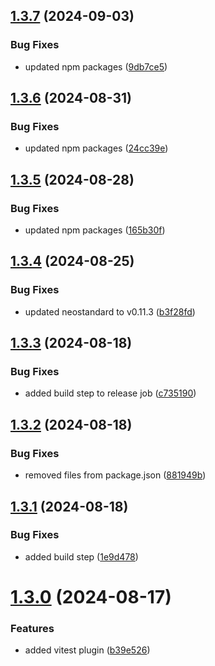 ## [1.3.7](https://github.com/kouts/eslint-config/compare/v1.3.6...v1.3.7) (2024-09-03)


### Bug Fixes

* updated npm packages ([9db7ce5](https://github.com/kouts/eslint-config/commit/9db7ce5c3d5b0a2a1bad9ba3d2c4471502d78831))

## [1.3.6](https://github.com/kouts/eslint-config/compare/v1.3.5...v1.3.6) (2024-08-31)


### Bug Fixes

* updated npm packages ([24cc39e](https://github.com/kouts/eslint-config/commit/24cc39e5c06730bb0890537c00eb22bcddab4bde))

## [1.3.5](https://github.com/kouts/eslint-config/compare/v1.3.4...v1.3.5) (2024-08-28)


### Bug Fixes

* updated npm packages ([165b30f](https://github.com/kouts/eslint-config/commit/165b30fbe9aa01fa6b149120f46ef21316b1f899))

## [1.3.4](https://github.com/kouts/eslint-config/compare/v1.3.3...v1.3.4) (2024-08-25)


### Bug Fixes

* updated neostandard to v0.11.3 ([b3f28fd](https://github.com/kouts/eslint-config/commit/b3f28fdbec683eba725ef55d86f2fba245dba174))

## [1.3.3](https://github.com/kouts/eslint-config/compare/v1.3.2...v1.3.3) (2024-08-18)


### Bug Fixes

* added build step to release job ([c735190](https://github.com/kouts/eslint-config/commit/c7351904b64b9857d2dd974adb637dc7e72cf691))

## [1.3.2](https://github.com/kouts/eslint-config/compare/v1.3.1...v1.3.2) (2024-08-18)


### Bug Fixes

* removed files from package.json ([881949b](https://github.com/kouts/eslint-config/commit/881949b7c353fc9ed0ed09106f91b450c28b78d1))

## [1.3.1](https://github.com/kouts/eslint-config/compare/v1.3.0...v1.3.1) (2024-08-18)


### Bug Fixes

* added build step ([1e9d478](https://github.com/kouts/eslint-config/commit/1e9d4786e58aa4265d21440628a4200abfed2883))

# [1.3.0](https://github.com/kouts/eslint-config/compare/v1.2.0...v1.3.0) (2024-08-17)


### Features

* added vitest plugin ([b39e526](https://github.com/kouts/eslint-config/commit/b39e526a10b5e80d60b02e7f31293eb3d05f7bfa))
